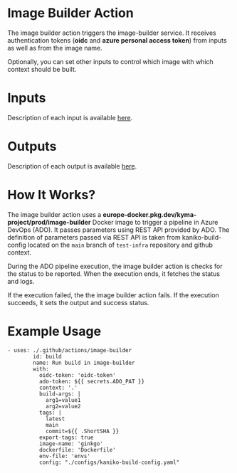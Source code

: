# Image Builder Action

The image builder action triggers the image-builder service. It receives authentication tokens (**oidc** and **azure personal access token**) from inputs as well as from the image name.

Optionally, you can set other inputs to control which image with which context should be built.

# Inputs
Description of each input is available [here](https://github.com/kyma-project/test-infra/blob/main/.github/actions/image-builder/action.yml#L3-L44).

# Outputs
Description of each output is available [here](https://github.com/kyma-project/test-infra/blob/main/.github/actions/image-builder/action.yml#L46-L52).

# How It Works?

The image builder action uses a **europe-docker.pkg.dev/kyma-project/prod/image-builder** Docker image to trigger a pipeline in Azure DevOps (ADO). It passes parameters using REST API provided by ADO. The definition of parameters passed via REST API is taken from kaniko-build-config located on the `main` branch of `test-infra` repository and github context.

During the ADO pipeline execution, the image builder action is checks for the status to be reported. When the execution ends, it fetches the status and logs.

If the execution failed, the the image builder action fails. If the execution succeeds, it sets the output and success status.

# Example Usage

```
- uses: ./.github/actions/image-builder
        id: build
        name: Run build in image-builder
        with:
          oidc-token: 'oidc-token'
          ado-token: ${{ secrets.ADO_PAT }}
          context: '.'
          build-args: |
            arg1=value1
            arg2=value2
          tags: |
            latest
            main
            commit=${{ .ShortSHA }}
          export-tags: true
          image-name: 'ginkgo'
          dockerfile: 'Dockerfile'
          env-file: 'envs'
          config: "./configs/kaniko-build-config.yaml"
```